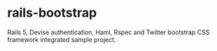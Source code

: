 # rails-bootstrap
Rails 5, Devise authentication, Haml, Rspec and Twitter bootstrap CSS framework integrated sample project. 
